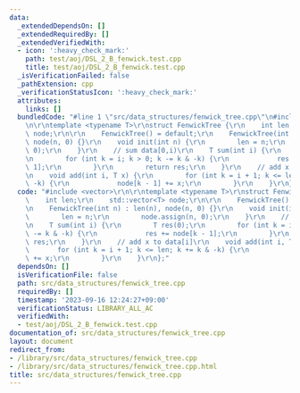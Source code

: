 ```yaml
---
data:
  _extendedDependsOn: []
  _extendedRequiredBy: []
  _extendedVerifiedWith:
  - icon: ':heavy_check_mark:'
    path: test/aoj/DSL_2_B_fenwick.test.cpp
    title: test/aoj/DSL_2_B_fenwick.test.cpp
  _isVerificationFailed: false
  _pathExtension: cpp
  _verificationStatusIcon: ':heavy_check_mark:'
  attributes:
    links: []
  bundledCode: "#line 1 \"src/data_structures/fenwick_tree.cpp\"\n#include <vector>\r\
    \n\r\ntemplate <typename T>\r\nstruct FenwickTree {\r\n    int len;\r\n    std::vector<T>\
    \ node;\r\n\r\n    FenwickTree() = default;\r\n    FenwickTree(int n) : len(n),\
    \ node(n, 0) {}\r\n    void init(int n) {\r\n        len = n;\r\n        node.assign(n,\
    \ 0);\r\n    }\r\n    // sum data[0,i)\r\n    T sum(int i) {\r\n        T res(0);\r\
    \n        for (int k = i; k > 0; k -= k & -k) {\r\n            res += node[k -\
    \ 1];\r\n        }\r\n        return res;\r\n    }\r\n    // add x to data[i]\r\
    \n    void add(int i, T x) {\r\n        for (int k = i + 1; k <= len; k += k &\
    \ -k) {\r\n            node[k - 1] += x;\r\n        }\r\n    }\r\n};\n"
  code: "#include <vector>\r\n\r\ntemplate <typename T>\r\nstruct FenwickTree {\r\n\
    \    int len;\r\n    std::vector<T> node;\r\n\r\n    FenwickTree() = default;\r\
    \n    FenwickTree(int n) : len(n), node(n, 0) {}\r\n    void init(int n) {\r\n\
    \        len = n;\r\n        node.assign(n, 0);\r\n    }\r\n    // sum data[0,i)\r\
    \n    T sum(int i) {\r\n        T res(0);\r\n        for (int k = i; k > 0; k\
    \ -= k & -k) {\r\n            res += node[k - 1];\r\n        }\r\n        return\
    \ res;\r\n    }\r\n    // add x to data[i]\r\n    void add(int i, T x) {\r\n \
    \       for (int k = i + 1; k <= len; k += k & -k) {\r\n            node[k - 1]\
    \ += x;\r\n        }\r\n    }\r\n};"
  dependsOn: []
  isVerificationFile: false
  path: src/data_structures/fenwick_tree.cpp
  requiredBy: []
  timestamp: '2023-09-16 12:24:27+09:00'
  verificationStatus: LIBRARY_ALL_AC
  verifiedWith:
  - test/aoj/DSL_2_B_fenwick.test.cpp
documentation_of: src/data_structures/fenwick_tree.cpp
layout: document
redirect_from:
- /library/src/data_structures/fenwick_tree.cpp
- /library/src/data_structures/fenwick_tree.cpp.html
title: src/data_structures/fenwick_tree.cpp
---
```


